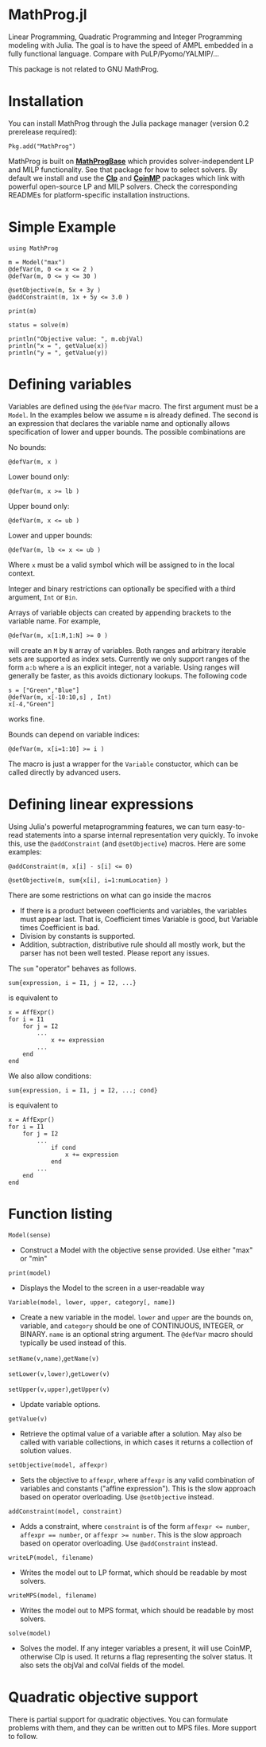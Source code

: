 MathProg.jl
===========

Linear Programming, Quadratic Programming and Integer Programming 
modeling with Julia. The goal is to have the speed of AMPL embedded in
a fully functional language. Compare with PuLP/Pyomo/YALMIP/...

This package is not related to GNU MathProg.

# Installation

You can install MathProg through the Julia package manager (version 0.2 prerelease required):

    Pkg.add("MathProg")
    
MathProg is built on **[MathProgBase]** which provides solver-independent
LP and MILP functionality. See that package for how to select solvers.
By default we install and use the **[Clp]** and **[CoinMP]** packages which 
link with powerful open-source LP and MILP solvers. Check the corresponding
READMEs for platform-specific installation instructions.

[MathProgBase]: https://github.com/mlubin/MathProgBase.jl
[Clp]: https://github.com/mlubin/Clp.jl
[CoinMP]: https://github.com/mlubin/CoinMP.jl

# Simple Example

    using MathProg

    m = Model("max")
    @defVar(m, 0 <= x <= 2 )
    @defVar(m, 0 <= y <= 30 )

    @setObjective(m, 5x + 3y )
    @addConstraint(m, 1x + 5y <= 3.0 )
    
    print(m)
    
    status = solve(m)
    
    println("Objective value: ", m.objVal)
    println("x = ", getValue(x))
    println("y = ", getValue(y))

# Defining variables

Variables are defined using the ``@defVar`` macro. The first argument must be a ``Model``.
In the examples below we assume ``m`` is already defined.
The second is an expression that declares the variable name and optionally allows specification
of lower and upper bounds. The possible combinations are

No bounds:

	@defVar(m, x )

Lower bound only:

	@defVar(m, x >= lb )

Upper bound only:

	@defVar(m, x <= ub )

Lower and upper bounds:

	@defVar(m, lb <= x <= ub )

Where ``x`` must be a valid symbol which will be assigned to in the local context.

Integer and binary restrictions can optionally be specified with a third argument, ``Int`` or ``Bin``.

Arrays of variable objects can created by appending brackets to the variable name.
For example,

	@defVar(m, x[1:M,1:N] >= 0 )

will create an ``M`` by ``N`` array of variables. Both ranges and arbitrary iterable sets are supported as index sets. Currently we only support ranges of the form ``a:b`` where ``a`` is an explicit integer, not a variable. Using ranges will generally be faster, as this avoids dictionary lookups. The following code

	s = ["Green","Blue"]
	@defVar(m, x[-10:10,s] , Int)
	x[-4,"Green"]

works fine.

Bounds can depend on variable indices:

	@defVar(m, x[i=1:10] >= i )

The macro is just a wrapper for the ``Variable`` constuctor, which can be called directly by advanced users.

    
# Defining linear expressions

Using Julia's powerful metaprogramming features, we can turn easy-to-read
statements into a sparse internal representation very quickly. To 
invoke this, use the ``@addConstraint`` (and ``@setObjective``) macros. Here are some examples:

    @addConstraint(m, x[i] - s[i] <= 0)
    
	@setObjective(m, sum{x[i], i=1:numLocation} )
    
There are some restrictions on what can go inside the macros
 * If there is a product between coefficients and variables, the variables
   must appear last. That is, Coefficient times Variable is good, but 
   Variable times Coefficient is bad.
 * Division by constants is supported.
 * Addition, subtraction, distributive rule should all mostly work, 
   but the parser has not been well tested. Please report any issues.

The ``sum`` "operator" behaves as follows.
	
	sum{expression, i = I1, j = I2, ...}

is equivalent to

	x = AffExpr()
	for i = I1
		for j = I2
			...
				x += expression
			...
		end
	end


We also allow conditions:

	sum{expression, i = I1, j = I2, ...; cond} 

is equivalent to

	x = AffExpr()
	for i = I1
		for j = I2
			...
				if cond
					x += expression
				end
			...
		end
	end


# Function listing

`Model(sense)` 
 * Construct a Model with the objective sense provided. Use either "max" or "min"
 

`print(model)`
 * Displays the Model to the screen in a user-readable way


`Variable(model, lower, upper, category[, name])`
 * Create a new variable in the model. `lower` and `upper` are the bounds on,
   variable, and `category` should be one of CONTINUOUS, INTEGER,
   or BINARY. `name` is an optional string argument. The ``@defVar`` macro should
   typically be used instead of this.


`setName(v,name)`,`getName(v)`

`setLower(v,lower)`,`getLower(v)`

`setUpper(v,upper)`,`getUpper(v)`

 * Update variable options.

`getValue(v)`

 * Retrieve the optimal value of a variable after a solution. May also be
   called with variable collections, in which cases it returns a collection of
   solution values.

`setObjective(model, affexpr)`
 * Sets the objective to `affexpr`, where `affexpr` is any valid combination of 
   variables and constants ("affine expression"). This is the slow approach based
   on operator overloading. Use ``@setObjective`` instead.

`addConstraint(model, constraint)`
 * Adds a constraint, where `constraint` is of the form `affexpr <= number`, 
   `affexpr == number`, or `affexpr >= number`. This is the slow approach based on
   operator overloading. Use ``@addConstraint`` instead.

`writeLP(model, filename)`
 * Writes the model out to LP format, which should be readable by most solvers.

`writeMPS(model, filename)`
 * Writes the model out to MPS format, which should be readable by most solvers.

`solve(model)`
 * Solves the model. If any integer variables a present, it will use CoinMP, 
   otherwise Clp is used. It returns a flag representing the solver status.
   It also sets the objVal and colVal fields of the model.

# Quadratic objective support

There is partial support for quadratic objectives. You can formulate problems with them, 
and they can be written out to MPS files. More support to follow.
